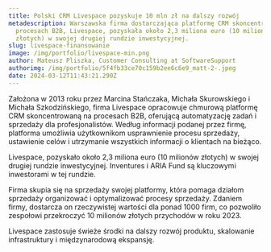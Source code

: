 ```yaml
---
title: Polski CRM Livespace pozyskuje 10 mln zł na dalszy rozwój
metadescription: Warszawska firma dostarczająca platformę CRM skoncentrowaną na
  procesach B2B, Livespace, pozyskała około 2,3 miliona euro (10 milionów
  złotych) w swojej drugiej rundzie inwestycyjnej.
slug: livespace-finansowanie
image: /img/portfolio/livespace-min.png
author: Mateusz Pliszka, Customer Consulting at SoftwareSupport
authorimg: /img/portfolio/5f4fb33ce70c159b2ee6c6e9_matt-2-.jpeg
date: 2024-03-12T11:43:21.290Z
---
```

Założona w 2013 roku przez Marcina Stańczaka, Michała Skurowskiego i Michała Szkodzińskiego, firma Livespace opracowuje chmurową platformę CRM skoncentrowaną na procesach B2B, oferującą automatyzację zadań i sprzedaży dla profesjonalistów. Według informacji podanej przez firmę, platforma umożliwia użytkownikom usprawnienie procesu sprzedaży, ustawienie celów i utrzymanie wszystkich informacji o klientach na bieżąco.

Livespace, pozyskało około 2,3 miliona euro (10 milionów złotych) w swojej drugiej rundzie inwestycyjnej. Inventures i ARIA Fund są kluczowymi inwestorami w tej rundzie.

Firma skupia się na sprzedaży swojej platformy, która pomaga działom sprzedaży organizować i optymalizować procesy sprzedaży. Zdaniem firmy, dostarcza on rzeczywistej wartości dla ponad 1000 firm, co pozwoliło zespołowi przekroczyć 10 milionów złotych przychodów w roku 2023.

Livespace zastosuje świeże środki na dalszy rozwój produktu, skalowanie infrastruktury i międzynarodową ekspansję.